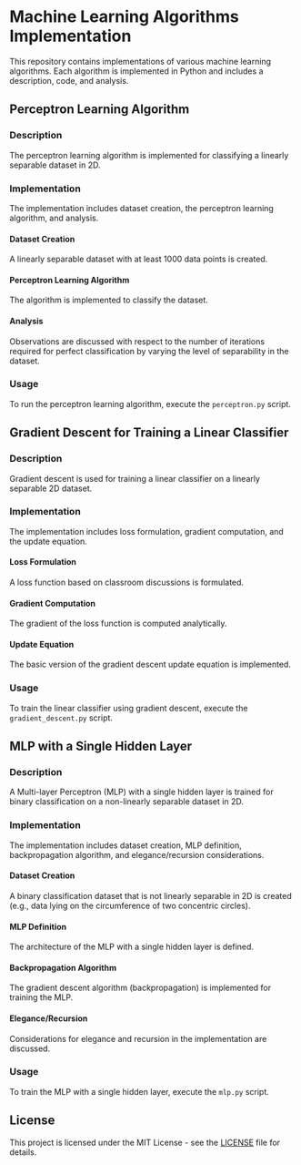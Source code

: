 # Machine Learning Algorithms Implementation

This repository contains implementations of various machine learning algorithms. Each algorithm is implemented in Python and includes a description, code, and analysis.

## Perceptron Learning Algorithm

### Description
The perceptron learning algorithm is implemented for classifying a linearly separable dataset in 2D.

### Implementation
The implementation includes dataset creation, the perceptron learning algorithm, and analysis.

#### Dataset Creation
A linearly separable dataset with at least 1000 data points is created.

#### Perceptron Learning Algorithm
The algorithm is implemented to classify the dataset.

#### Analysis
Observations are discussed with respect to the number of iterations required for perfect classification by varying the level of separability in the dataset.

### Usage
To run the perceptron learning algorithm, execute the `perceptron.py` script.

## Gradient Descent for Training a Linear Classifier

### Description
Gradient descent is used for training a linear classifier on a linearly separable 2D dataset.

### Implementation
The implementation includes loss formulation, gradient computation, and the update equation.

#### Loss Formulation
A loss function based on classroom discussions is formulated.

#### Gradient Computation
The gradient of the loss function is computed analytically.

#### Update Equation
The basic version of the gradient descent update equation is implemented.

### Usage
To train the linear classifier using gradient descent, execute the `gradient_descent.py` script.

## MLP with a Single Hidden Layer

### Description
A Multi-layer Perceptron (MLP) with a single hidden layer is trained for binary classification on a non-linearly separable dataset in 2D.

### Implementation
The implementation includes dataset creation, MLP definition, backpropagation algorithm, and elegance/recursion considerations.

#### Dataset Creation
A binary classification dataset that is not linearly separable in 2D is created (e.g., data lying on the circumference of two concentric circles).

#### MLP Definition
The architecture of the MLP with a single hidden layer is defined.

#### Backpropagation Algorithm
The gradient descent algorithm (backpropagation) is implemented for training the MLP.

#### Elegance/Recursion
Considerations for elegance and recursion in the implementation are discussed.

### Usage
To train the MLP with a single hidden layer, execute the `mlp.py` script.

## License
This project is licensed under the MIT License - see the [LICENSE](LICENSE) file for details.
